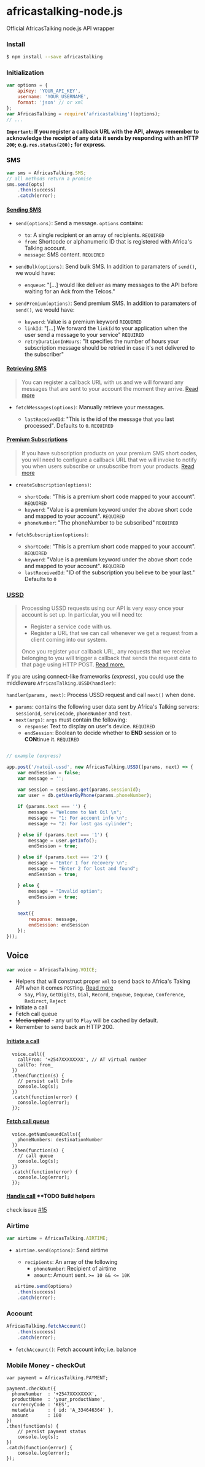 # africastalking-node.js
Official AfricasTalking node.js API wrapper

### Install

```bash
$ npm install --save africastalking
```

### Initialization

```javascript
var options = {
    apiKey: 'YOUR_API_KEY',
    username: 'YOUR_USERNAME',
    format: 'json' // or xml
};
var AfricasTalking = require('africastalking')(options);
// ...

```

**`Important`: If you register a callback URL with the API, always remember to acknowledge the receipt of any data it sends by responding with an HTTP `200`; e.g. `res.status(200);` for express**. 

### SMS

```javascript
var sms = AfricasTalking.SMS;
// all methods return a promise
sms.send(opts)
    .then(success)
    .catch(error);
```

#### [Sending SMS](http://docs.africastalking.com/sms/sending)

- `send(options)`: Send a message. `options` contains:

    - `to`: A single recipient or an array of recipients. `REQUIRED`
    - `from`: Shortcode or alphanumeric ID that is registered with Africa's Talking account.
    - `message`: SMS content. `REQUIRED`

- `sendBulk(options)`: Send bulk SMS. In addition to paramaters of `send()`, we would have: 

    - `enqueue`: "[...] would like deliver as many messages to the API before waiting for an Ack from the Telcos."
    
- `sendPremium(options)`: Send premium SMS. In addition to paramaters of `send()`, we would have:

    - `keyword`: Value is a premium keyword `REQUIRED`
    - `linkId`: "[...] We forward the `linkId` to your application when the user send a message to your service" `REQUIRED`
    - `retryDurationInHours`: "It specifies the number of hours your subscription message should be retried in case it's not delivered to the subscriber"
    
#### [Retrieving SMS](http://docs.africastalking.com/sms/fetchmessages)

> You can register a callback URL with us and we will forward any messages that are sent to your account the moment they arrive. 
> [Read more](http://docs.africastalking.com/sms/callback)

- `fetchMessages(options)`: Manually retrieve your messages.

    - `lastReceivedId`: "This is the id of the message that you last processed". Defaults to `0`. `REQUIRED`


#### [Premium Subscriptions](http://docs.africastalking.com/subscriptions/fetchsubscriptions)

> If you have subscription products on your premium SMS short codes, you will need to configure a callback URL that we will invoke to notify you when users subscribe or unsubscribe from your products.
> [Read more](http://docs.africastalking.com/subscriptions/callback)

- `createSubscription(options)`:

    - `shortCode`: "This is a premium short code mapped to your account". `REQUIRED`
    - `keyword`: "Value is a premium keyword under the above short code and mapped to your account". `REQUIRED`
    - `phoneNumber`: "The phoneNumber to be subscribed" `REQUIRED`

- `fetchSubscription(options)`:

    - `shortCode`: "This is a premium short code mapped to your account". `REQUIRED`
    - `keyword`: "Value is a premium keyword under the above short code and mapped to your account". `REQUIRED`
    - `lastReceivedId`: "ID of the subscription you believe to be your last." Defaults to `0`



### [USSD](http://docs.africastalking.com/ussd)

> Processing USSD requests using our API is very easy once your account is set up. In particular, you will need to:
> - Register a service code with us.
> - Register a URL that we can call whenever we get a request from a client coming into our system.
>
> Once you register your callback URL, any requests that we receive belonging to you will trigger a callback that sends the request data to that page using HTTP POST.
> [Read more.](http://docs.africastalking.com/ussd)

If you are using connect-like frameworks (*express*), you could use the middleware `AfricasTalking.USSD(handler)`:

`handler(params, next)`: Process USSD request and call `next()` when done.

- `params`: contains the following user data sent by Africa's Talking servers: `sessionId`, `serviceCode`, `phoneNumber` and `text`.
- `next(args)`: `args` must contain the following:
    - `response`: Text to display on user's device. `REQUIRED`
    - `endSession`: Boolean to decide whether to **END** session or to **CON**tinue it. `REQUIRED`
        
```javascript

// example (express)

app.post('/natoil-ussd', new AfricasTalking.USSD((params, next) => {
    var endSession = false;
    var message = '';
    
    var session = sessions.get(params.sessionId);
    var user = db.getUserByPhone(params.phoneNumber);

    if (params.text === '') {
        message = "Welcome to Nat Oil \n";
        message += "1: For account info \n";
        message += "2: For lost gas cylinder";

    } else if (params.text === '1') {
        message = user.getInfo();
        endSession = true;

    } else if (params.text === '2') {
        message = "Enter 1 for recovery \n";
        message += "Enter 2 for lost and found";
        endSession = true;

    } else {
        message = "Invalid option";
        endSession = true;
    }

    next({
        response: message, 
        endSession: endSession
    });
}));

```

## Voice

```javascript
var voice = AfricasTalking.VOICE;
```
- Helpers that will construct proper `xml` to send back to Africa's Taking API when it comes `POST`ing. [Read more](http://docs.africastalking.com/voice)
    - `Say`, `Play`, `GetDigits`, `Dial`, `Record`, `Enqueue`, `Dequeue`, `Conference`, `Redirect`, `Reject`
- Initiate a call
- Fetch call queue
- ~~Media upload~~ - any url to ```Play``` will be cached by default.
- Remember to send back an HTTP 200.


#### [Initiate a call](http://docs.africastalking.com/voice/call)
```node
  voice.call({
    callFrom: '+2547XXXXXXXX', // AT virtual number
    callTo: from_ 
  })
  .then(function(s) {
    // persist call Info
    console.log(s);
  })
  .catch(function(error) {
    console.log(error);
  });

```

#### [Fetch call queue](http://docs.africastalking.com/voice/callqueue)

```node
  voice.getNumQueuedCalls({ 
    phoneNumbers: destinationNumber 
  })
  .then(function(s) {
    // call queue
    console.log(s);
  })
  .catch(function(error) {
    console.log(error);
  });
```

#### [Handle call](http://docs.africastalking.com/voice/callhandler) **TODO Build helpers

check issue [#15](https://github.com/AfricasTalkingLtd/africastalking-node.js/issues/15)


### Airtime

```javascript
var airtime = AfricasTalking.AIRTIME;
```
- `airtime.send(options)`: Send airtime

    - `recipients`: An array of the following
        - `phoneNumber`: Recipient of airtime
        - `amount`: Amount sent. `>= 10 && <= 10K`


```javascript
   airtime.send(options)
    .then(success)
    .catch(error);
```      

### Account
```javascript
AfricasTalking.fetchAccount()
    .then(success)
    .catch(error);
```
- `fetchAccount()`: Fetch account info; i.e. balance


### Mobile Money - checkOut
```node
var payment = AfricasTalking.PAYMENT;

payment.checkOut({
  phoneNumber  : '+2547XXXXXXXX',
  productName  : 'your_productName',
  currencyCode : 'KES',
  metadata     : { id: 'A_334646364' },
  amount       : 100
})
.then(function(s) {
    // persist payment status
    console.log(s);
})
.catch(function(error) {
    console.log(error);
});
```
